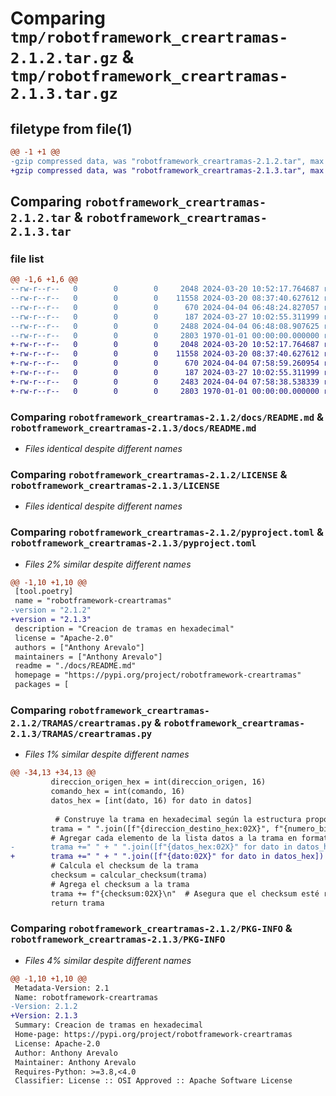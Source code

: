 # Comparing `tmp/robotframework_creartramas-2.1.2.tar.gz` & `tmp/robotframework_creartramas-2.1.3.tar.gz`

## filetype from file(1)

```diff
@@ -1 +1 @@
-gzip compressed data, was "robotframework_creartramas-2.1.2.tar", max compression
+gzip compressed data, was "robotframework_creartramas-2.1.3.tar", max compression
```

## Comparing `robotframework_creartramas-2.1.2.tar` & `robotframework_creartramas-2.1.3.tar`

### file list

```diff
@@ -1,6 +1,6 @@
--rw-r--r--   0        0        0     2048 2024-03-20 10:52:17.764687 robotframework_creartramas-2.1.2/docs/README.md
--rw-r--r--   0        0        0    11558 2024-03-20 08:37:40.627612 robotframework_creartramas-2.1.2/LICENSE
--rw-r--r--   0        0        0      670 2024-04-04 06:48:24.827057 robotframework_creartramas-2.1.2/pyproject.toml
--rw-r--r--   0        0        0      187 2024-03-27 10:02:55.311999 robotframework_creartramas-2.1.2/TRAMAS/__init__.py
--rw-r--r--   0        0        0     2488 2024-04-04 06:48:08.907625 robotframework_creartramas-2.1.2/TRAMAS/creartramas.py
--rw-r--r--   0        0        0     2803 1970-01-01 00:00:00.000000 robotframework_creartramas-2.1.2/PKG-INFO
+-rw-r--r--   0        0        0     2048 2024-03-20 10:52:17.764687 robotframework_creartramas-2.1.3/docs/README.md
+-rw-r--r--   0        0        0    11558 2024-03-20 08:37:40.627612 robotframework_creartramas-2.1.3/LICENSE
+-rw-r--r--   0        0        0      670 2024-04-04 07:58:59.260954 robotframework_creartramas-2.1.3/pyproject.toml
+-rw-r--r--   0        0        0      187 2024-03-27 10:02:55.311999 robotframework_creartramas-2.1.3/TRAMAS/__init__.py
+-rw-r--r--   0        0        0     2483 2024-04-04 07:58:38.538339 robotframework_creartramas-2.1.3/TRAMAS/creartramas.py
+-rw-r--r--   0        0        0     2803 1970-01-01 00:00:00.000000 robotframework_creartramas-2.1.3/PKG-INFO
```

### Comparing `robotframework_creartramas-2.1.2/docs/README.md` & `robotframework_creartramas-2.1.3/docs/README.md`

 * *Files identical despite different names*

### Comparing `robotframework_creartramas-2.1.2/LICENSE` & `robotframework_creartramas-2.1.3/LICENSE`

 * *Files identical despite different names*

### Comparing `robotframework_creartramas-2.1.2/pyproject.toml` & `robotframework_creartramas-2.1.3/pyproject.toml`

 * *Files 2% similar despite different names*

```diff
@@ -1,10 +1,10 @@
 [tool.poetry]
 name = "robotframework-creartramas"
-version = "2.1.2"
+version = "2.1.3"
 description = "Creacion de tramas en hexadecimal"
 license = "Apache-2.0"
 authors = ["Anthony Arevalo"]
 maintainers = ["Anthony Arevalo"]
 readme = "./docs/README.md"
 homepage = "https://pypi.org/project/robotframework-creartramas"
 packages = [
```

### Comparing `robotframework_creartramas-2.1.2/TRAMAS/creartramas.py` & `robotframework_creartramas-2.1.3/TRAMAS/creartramas.py`

 * *Files 1% similar despite different names*

```diff
@@ -34,13 +34,13 @@
         direccion_origen_hex = int(direccion_origen, 16)
         comando_hex = int(comando, 16)
         datos_hex = [int(dato, 16) for dato in datos]
 
          # Construye la trama en hexadecimal según la estructura proporcionada
         trama = " ".join([f"{direccion_destino_hex:02X}", f"{numero_bits_hex:02X}", f"{direccion_origen_hex:02X}", f"{comando_hex:02X}"]) 
         # Agregar cada elemento de la lista datos a la trama en formato hexadecimal
-        trama +=" " + " ".join([f"{datos_hex:02X}" for dato in datos_hex]) + " "
+        trama +=" " + " ".join([f"{dato:02X}" for dato in datos_hex]) + " "
         # Calcula el checksum de la trama
         checksum = calcular_checksum(trama)
         # Agrega el checksum a la trama
         trama += f"{checksum:02X}\n"  # Asegura que el checksum esté representado por dos caracteres hexadecimales
         return trama
```

### Comparing `robotframework_creartramas-2.1.2/PKG-INFO` & `robotframework_creartramas-2.1.3/PKG-INFO`

 * *Files 4% similar despite different names*

```diff
@@ -1,10 +1,10 @@
 Metadata-Version: 2.1
 Name: robotframework-creartramas
-Version: 2.1.2
+Version: 2.1.3
 Summary: Creacion de tramas en hexadecimal
 Home-page: https://pypi.org/project/robotframework-creartramas
 License: Apache-2.0
 Author: Anthony Arevalo
 Maintainer: Anthony Arevalo
 Requires-Python: >=3.8,<4.0
 Classifier: License :: OSI Approved :: Apache Software License
```

